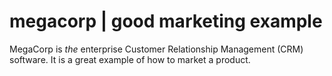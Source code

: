 # megacorp | good marketing example

MegaCorp is *the* enterprise Customer Relationship Management (CRM) software. It is a great example of how to market a product.

